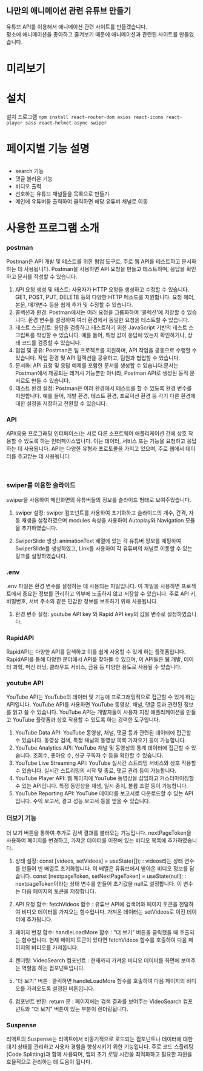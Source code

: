 ## 나만의 애니메이션 관련 유튜브 만들기
유튜브 API를 이용해서 애니메이션 관련 사이트를 만들겠습니다.<br />
평소에 애니메이션을 좋아하고 즐겨보기 때문에 애니메이션과 관련된 사이트를 만들었습니다. <br />

# 미리보기

# 설치
설치 프로그램 `npm install react-router-dom axios react-icons react-player sass react-helmet-async swiper`
<br />

# 페이지별 기능 설명
##

- search 기능
- 댓글 불러온 기능
- 비디오 출력
- 선호하는 유튜브 채널들을 목록으로 만들기
- 메인에 유튜버들 출력하여 클릭하면 해당 유튜버 채널로 이동



# 사용한 프로그램 소개
### postman
Postman은 API 개발 및 테스트를 위한 협업 도구로, 주로 웹 API를 테스트하고 문서화하는 데 사용됩니다. Postman을 사용하면 API 요청을 만들고 테스트하며, 응답을 확인하고 문서를 작성할 수 있습니다.

1. API 요청 생성 및 테스트: 사용자가 HTTP 요청을 생성하고 수정할 수 있습니다. GET, POST, PUT, DELETE 등의 다양한 HTTP 메소드를 지원합니다. 요청 헤더, 본문, 매개변수 등을 쉽게 추가 및 수정할 수 있습니다.
2. 콜렉션과 환경: Postman에서는 여러 요청을 그룹화하여 '콜렉션'에 저장할 수 있습니다. 환경 변수를 설정하여 여러 환경에서 동일한 요청을 테스트할 수 있습니다.
3. 테스트 스크립트: 응답을 검증하고 테스트하기 위한 JavaScript 기반의 테스트 스크립트를 작성할 수 있습니다. 예를 들어, 특정 값이 응답에 있는지 확인하거나, 상태 코드를 검증할 수 있습니다.
4. 협업 및 공유: Postman은 팀 프로젝트를 지원하며, API 작업을 공동으로 수행할 수 있습니다. 작업 환경 및 API 컬렉션을 공유하고, 팀원과 협업할 수 있습니다.
5. 문서화: API 요청 및 응답 예제를 포함한 문서를 생성할 수 있습니다.문서는 Postman에서 제공되는 레거시 기능뿐만 아니라, Postman API로 생성된 동적 문서로도 만들 수 있습니다.
6. 테스트 환경 설정: Postman은 여러 환경에서 테스트를 할 수 있도록 환경 변수를 지원합니다. 예를 들어, 개발 환경, 테스트 환경, 프로덕션 환경 등 각기 다른 환경에 대한 설정을 저장하고 전환할 수 있습니다.

### API
API(응용 프로그래밍 인터페이스)는 서로 다른 소프트웨어 애플리케이션 간에 상호 작용할 수 있도록 하는 인터페이스입니다. 이는 데이터, 서비스 또는 기능을 요청하고 응답하는 데 사용됩니다. API는 다양한 유형과 프로토콜을 가지고 있으며, 주로 웹에서 데이터를 주고받는 데 사용됩니다.

<br />

### swiper를 이용한 슬라이드 
swiper을 사용하여 메인화면의 유튜버들의 정보를 슬라이드 형태로 보여주었습니다.<br />
1. swiper 설정: swiper 컴포넌트를 사용하여 초기화하고 슬라이드의 개수, 간격, 자동 재생을 설정하였으며 modules 속성을 사용하여 Autoplay와 Navigation 모듈을 추가하였습니다.

2. SwiperSlide 생성: animationText 배열에 있는 각 유튜버 정보를 매핑하여 SwiperSlide를 생성하였고, Link를 사용하여 각 유튜버의 채널로 이동할 수 있는 링크를 설정하였습니다.

### .env
.env 파일은 환경 변수를 설정하는 데 사용되는 파일입니다. 이 파일을 사용하면 프로젝트에서 중요한 정보를 관리하고 외부에 노출하지 않고 저장할 수 있습니다. 주로 API 키, 비밀번호, 서버 주소와 같은 민감한 정보를 보호하기 위해 사용됩니다.

1. 환경 변수 설정: youtube API key 와 Rapid API key의 값을 변수로 설정하였습니다.

### RapidAPI
RapidAPI는 다양한 API를 탐색하고 이를 쉽게 사용할 수 있게 하는 플랫폼입니다. RapidAPI를 통해 다양한 분야에서 API를 찾아볼 수 있으며, 이 API들은 웹 개발, 데이터 과학, 머신 러닝, 클라우드 서비스, 금융 등 다양한 용도로 사용될 수 있습니다.

### youtube API
YouTube API는 YouTube의 데이터 및 기능에 프로그래밍적으로 접근할 수 있게 하는 API입니다. YouTube API를 사용하면 YouTube 동영상, 채널, 댓글 등과 관련된 정보를 읽고 쓸 수 있습니다. YouTube API는 개발자들이 사용자 지정 애플리케이션을 만들고 YouTube 플랫폼과 상호 작용할 수 있도록 하는 강력한 도구입니다.

1. YouTube Data API: YouTube 동영상, 채널, 댓글 등과 관련된 데이터에 접근할 수 있습니다. 동영상 검색, 특정 채널의 동영상 목록 가져오기 등이 가능합니다.
2. YouTube Analytics API: YouTube 채널 및 동영상의 통계 데이터에 접근할 수 있습니다. 조회수, 좋아요 수, 신규 구독자 수 등을 확인할 수 있습니다.
3. YouTube Live Streaming API: YouTube 실시간 스트리밍 서비스와 상호 작용할 수 있습니다. 실시간 스트리밍의 시작 및 종료, 댓글 관리 등이 가능합니다.
4. YouTube Player API: 웹 페이지에 YouTube 동영상을 삽입하고 커스터마이징할 수 있는 API입니다. 특정 동영상을 재생, 일시 중지, 볼륨 조절 등이 가능합니다.
5. YouTube Reporting API: YouTube 데이터를 보고서로 다운로드할 수 있는 API입니다. 수익 보고서, 광고 성능 보고서 등을 얻을 수 있습니다.

### 더보기 기능
더 보기 버튼을 통하여 추가로 검색 결과를 불러오는 기능입니다. nextPageToken을 사용하여 페이지를 변경하고, 가져온 데이터를 이전에 있는 비디오 목록에 추가하였습니다.

1. 상태 설정: const [videos, setVideos] = useState([]); : videos라는 상태 변수를 만들어 빈 배열로 초기화합니다. 이 배열은 유튜브에서 받아온 비디오 정보를 담습니다.
const [nextpageToken, setNextPageToken] = useState(null); : nextpageToken이라는 상태 변수를 만들어 초기값을 null로 설정합니다. 이 변수는 다음 페이지의 토큰을 저장합니다.

2. API 요청 함수: fetchVideos 함수 : 유튜브 API에 검색어와 페이지 토큰을 전달하여 비디오 데이터를 가져오는 함수입니다. 가져온 데이터는 setVideos로 이전 데이터에 추가됩니다.

3. 페이지 변경 함수: handleLoadMore 함수 : "더 보기" 버튼을 클릭했을 때 호출되는 함수입니다. 현재 페이지 토큰이 있다면 fetchVideos 함수를 호출하여 다음 페이지의 비디오를 가져옵니다.

4. 렌더링: VideoSearch 컴포넌트 : 현재까지 가져온 비디오 데이터를 화면에 보여주는 역할을 하는 컴포넌트입니다.

5. "더 보기" 버튼 : 클릭하면 handleLoadMore 함수를 호출하여 다음 페이지의 비디오를 가져오도록 설정된 버튼입니다.

6. 컴포넌트 반환: return 문 : 페이지에는 검색 결과를 보여주는 VideoSearch 컴포넌트와 "더 보기" 버튼이 있는 부분이 렌더링됩니다.

### Suspense
리액트의 Suspense는 리액트에서 비동기적으로 로드되는 컴포넌트나 데이터에 대한 대기 상태를 관리하고 사용자 경험을 향상시키기 위한 기능입니다. 주로 코드 스플리팅(Code Splitting)과 함께 사용되며, 앱의 초기 로딩 시간을 최적화하고 필요한 자원을 효율적으로 관리하는 데 도움이 됩니다.